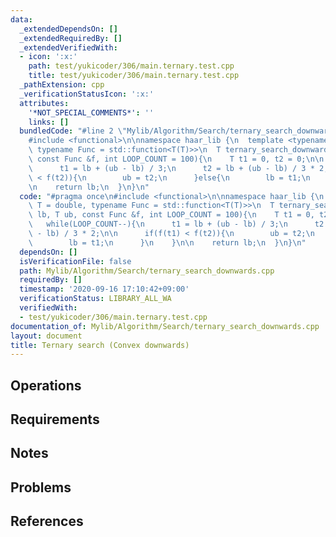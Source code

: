 ```yaml
---
data:
  _extendedDependsOn: []
  _extendedRequiredBy: []
  _extendedVerifiedWith:
  - icon: ':x:'
    path: test/yukicoder/306/main.ternary.test.cpp
    title: test/yukicoder/306/main.ternary.test.cpp
  _pathExtension: cpp
  _verificationStatusIcon: ':x:'
  attributes:
    '*NOT_SPECIAL_COMMENTS*': ''
    links: []
  bundledCode: "#line 2 \"Mylib/Algorithm/Search/ternary_search_downwards.cpp\"\n\
    #include <functional>\n\nnamespace haar_lib {\n  template <typename T = double,\
    \ typename Func = std::function<T(T)>>\n  T ternary_search_downwards(T lb, T ub,\
    \ const Func &f, int LOOP_COUNT = 100){\n    T t1 = 0, t2 = 0;\n\n    while(LOOP_COUNT--){\n\
    \      t1 = lb + (ub - lb) / 3;\n      t2 = lb + (ub - lb) / 3 * 2;\n\n      if(f(t1)\
    \ < f(t2)){\n        ub = t2;\n      }else{\n        lb = t1;\n      }\n    }\n\
    \n    return lb;\n  }\n}\n"
  code: "#pragma once\n#include <functional>\n\nnamespace haar_lib {\n  template <typename\
    \ T = double, typename Func = std::function<T(T)>>\n  T ternary_search_downwards(T\
    \ lb, T ub, const Func &f, int LOOP_COUNT = 100){\n    T t1 = 0, t2 = 0;\n\n \
    \   while(LOOP_COUNT--){\n      t1 = lb + (ub - lb) / 3;\n      t2 = lb + (ub\
    \ - lb) / 3 * 2;\n\n      if(f(t1) < f(t2)){\n        ub = t2;\n      }else{\n\
    \        lb = t1;\n      }\n    }\n\n    return lb;\n  }\n}\n"
  dependsOn: []
  isVerificationFile: false
  path: Mylib/Algorithm/Search/ternary_search_downwards.cpp
  requiredBy: []
  timestamp: '2020-09-16 17:10:42+09:00'
  verificationStatus: LIBRARY_ALL_WA
  verifiedWith:
  - test/yukicoder/306/main.ternary.test.cpp
documentation_of: Mylib/Algorithm/Search/ternary_search_downwards.cpp
layout: document
title: Ternary search (Convex downwards)
---
```


## Operations

## Requirements

## Notes

## Problems

## References
